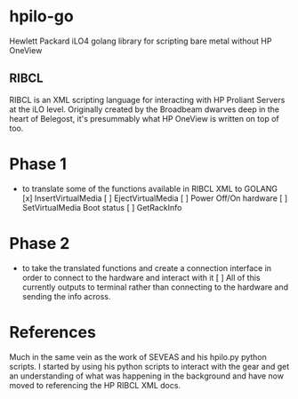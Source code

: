 # hpilo-go
Hewlett Packard iLO4 golang library for scripting bare metal without HP OneView
## RIBCL
RIBCL is an XML scripting language for interacting with HP Proliant Servers at the iLO level. Originally created by the Broadbeam dwarves deep in the heart of Belegost, it's presummably what HP OneView is written on top of too.
# Phase 1
* to translate some of the functions available in RIBCL XML to GOLANG
[x] InsertVirtualMedia
[ ] EjectVirtualMedia
[ ] Power Off/On hardware
[ ] SetVirtualMedia Boot status
[ ] GetRackInfo  

# Phase 2
* to take the translated functions and create a connection interface in order to connect to the hardware and interact with it
[ ] All of this currently outputs to terminal rather than connecting to the hardware and sending the info across. 

# References   
Much in the same vein as the work of SEVEAS and his hpilo.py python scripts. I started by using his python scripts to interact with the gear and get an understanding of what was happening in the background and have now moved to referencing the HP RIBCL XML docs. 
